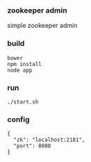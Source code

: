 ### zookeeper admin
simple zookeeper admin

### build

~~~
bower
npm install
node app
~~~

### run

~~~
./start.sh
~~~

### config

~~~
{
  "zk": "localhost:2181",
  "port": 8080
}
~~~
